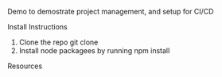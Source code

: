 Demo to demostrate project management, and setup for CI/CD

Install Instructions
1. Clone the repo git clone <reponame>
2. Install node packagees by running 
	npm install

Resources

